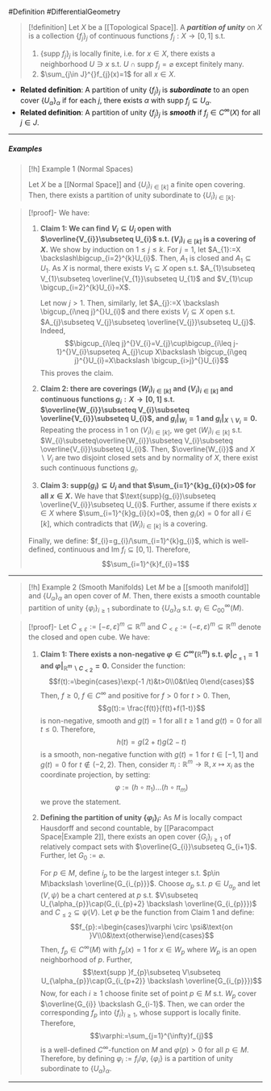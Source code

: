 #Definition #DifferentialGeometry 

> [!definition]
> Let $X$ be a [[Topological Space]]. A ***partition of unity*** on $X$ is a collection $\{ f_{j} \}_{j}$ of continuous functions $f_{j}:X\to[0,1]$ s.t.
> 1. $\{ \text{supp }f_{j} \}_{j}$ is locally finite, i.e. for $x\in X$, there exists a neighborhood $U\ni x$ s.t. $U\cap \text{supp }f_{j}=\varnothing$ except finitely many.
> 2. $\sum_{j\in J}^{}f_{j}(x)=1$ for all $x\in X$.
> 
- **Related definition**: A partition of unity $\{ f_{j} \}_{j}$ is ***subordinate*** to an open cover $\{ U_{\alpha} \}_{\alpha}$ if for each $j$, there exists $\alpha$ with $\text{supp }f_{j}\subseteq U_{\alpha}$.
- **Related definition**: A partition of unity $\{ f_{j} \}_{j}$ is ***smooth*** if $f_{j}\in C^\infty(X)$ for all $j\in J$.  
---
##### Examples
> [!h] Example 1 (Normal Spaces)
> 
> Let $X$ be a [[Normal Space]] and $\{ U_{i} \}_{i\in[k]}$ a finite open covering. Then, there exists a partition of unity subordinate to $\{ U_{i} \}_{i\in [k]}$.

> [!proof]-
> We have:
> 1. **Claim 1: We can find $V_{i}\subseteq U_{i}$ open with $\overline{V_{i}}\subseteq U_{i}$ s.t. $(V_{i})_{i\in [k]}$ is a covering of $X$.**
>    We show by induction on $1\leq j\leq k$. For $j=1$, let $A_{1}:=X \backslash\bigcup_{i=2}^{k}U_{i}$. Then, $A_{1}$ is closed and $A_{1}\subseteq U_{1}$. As $X$ is normal, there exists $V_{1}\subseteq X$ open s.t. $A_{1}\subseteq V_{1}\subseteq \overline{V_{1}}\subseteq U_{1}$ and $V_{1}\cup \bigcup_{i=2}^{k}U_{i}=X$.
>     
>    
>    Let now $j>1$. Then, similarly, let $A_{j}:=X \backslash \bigcup_{i\neq j}^{}U_{i}$ and there exists $V_{j}\subseteq X$ open s.t. $A_{j}\subseteq V_{j}\subseteq \overline{V_{j}}\subseteq U_{j}$. Indeed,
   $$\bigcup_{i\leq j}^{}V_{i}=V_{j}\cup\bigcup_{i\leq j-1}^{}V_{i}\supseteq A_{j}\cup X\backslash \bigcup_{i\geq j}^{}U_{i}=X\backslash \bigcup_{i>j}^{}U_{i}$$This proves the claim.
> 2. **Claim 2: there are coverings $(W_{i})_{i\in[k]}$ and $(V_{i})_{i\in [k]}$ and continuous functions $g_{i}:X\to[0,1]$ s.t. $\overline{W_{i}}\subseteq V_{i}\subseteq \overline{V_{i}}\subseteq U_{i}$, and $g_{i}|_{W_{i}}=1$ and $g_{i}|_{X \backslash V_{i}}=0$.**
>    Repeating the process in 1 on $(V_{i})_{i\in[k]}$, we get $(W_{i})_{i\in[k]}$ s.t. $W_{i}\subseteq\overline{W_{i}}\subseteq V_{i}\subseteq \overline{V_{i}}\subseteq U_{i}$. Then, $\overline{W_{i}}$ and $X \backslash V_{i}$ are two disjoint closed sets and by normality of $X$, there exist such continuous functions $g_{i}$.
> 3. **Claim 3: $\text{supp}(g_{i})\subseteq U_{i}$ and that $\sum_{i=1}^{k}g_{i}(x)>0$ for all $x\in X$.**
>    We have that $\text{supp}(g_{i})\subseteq \overline{V_{i}}\subseteq U_{i}$. Further, assume if there exists $x\in X$ where $\sum_{i=1}^{k}g_{i}(x)=0$, then $g_{i}(x)=0$ for all $i\in[k]$, which contradicts that $(W_{i})_{i\in[k]}$ is a covering.
> 
>  Finally, we define: $f_{i}=g_{i}/\sum_{i=1}^{k}g_{i}$, which is well-defined, continuous and $\text{Im }f_{i}\subseteq[0,1]$. Therefore, $$\sum_{i=1}^{k}f_{i}=1$$

---
> [!h] Example 2 (Smooth Manifolds)
> Let $M$ be a [[smooth manifold]] and $\{ U_{\alpha} \}_{\alpha}$ an open cover of $M$. Then, there exists a smooth countable partition of unity $\{ \varphi_{i} \}_{i\geq 1}$ subordinate to $\{ U_{\alpha} \}_{\alpha}$ s.t. $\varphi_{i}\in C^\infty_{00}(M)$.

> [!proof]-
> Let $C_{\leq \varepsilon}:=[-\varepsilon,\varepsilon]^m\subseteq \mathbb{R}^m$ and $C_{<\varepsilon}:=(-\varepsilon,\varepsilon)^m\subseteq \mathbb{R}^m$ denote the closed and open cube.  We have:
> 1. **Claim 1: There exists a non-negative $\varphi\in C^\infty(\mathbb{R}^m)$ s.t. $\varphi|_{C_{\leq 1}}=1$ and $\varphi|_{\mathbb{R}^m \backslash C_{<2}}=0$.**
>    Consider the function: $$f(t):=\begin{cases}\exp(-1 /t)&t>0\\0&t\leq 0\end{cases}$$Then, $f\geq 0$, $f\in C^\infty$ and positive for $f>0$ for $t>0$. Then, $$g(t):= \frac{f(t)}{f(t)+f(1-t)}$$is non-negative, smooth and $g(t)=1$ for all $t\geq 1$ and $g(t)=0$ for all $t\leq0$. Therefore, $$h(t)=g(2+t)g(2-t)$$is a smooth, non-negative function with $g(t)=1$ for $t\in [-1,1]$ and $g(t)=0$ for $t\notin (-2,2)$. Then, consider $\pi_{i}:\mathbb{R}^m\to \mathbb{R}, x\mapsto x_{i}$ as the coordinate projection, by setting: $$\varphi:=(h\circ \pi_{1})\dots(h\circ \pi_{m})$$we prove the statement.
> 2. **Defining the partition of unity $\{ \varphi_{i} \}_{i}$:** 
>    As $M$ is locally compact Hausdorff and second countable, by [[Paracompact Space|Example 2]], there exists an open cover $\{ G_{i} \}_{i\geq 1}$ of relatively compact sets with $\overline{G_{i}}\subseteq G_{i+1}$. Further, let $G_{0}:=\varnothing$. 
>    
>    For $p\in M$, define $i_{p}$ to be the largest integer s.t. $p\in M\backslash \overline{G_{i_{p}}}$. Choose $\alpha_{p}$ s.t. $p\in U_{\alpha_{p}}$ and let $(V,\psi)$ be a chart centered at $p$ s.t. $V\subseteq U_{\alpha_{p}}\cap(G_{i_{p}+2} \backslash \overline{G_{i_{p}}})$ and $C_{\leq 2}\subseteq \psi(V)$. Let $\varphi$ be the function from Claim 1 and define: $$f_{p}:=\begin{cases}\varphi \circ \psi&\text{on }V\\0&\text{otherwise}\end{cases}$$Then, $f_{p}\in C^\infty(M)$ with $f_{p}(x)=1$ for $x\in W_{p}$ where $W_{p}$ is an open neighborhood of $p$. Further, $$\text{supp }f_{p}\subseteq V\subseteq U_{\alpha_{p}}\cap(G_{i_{p+2}} \backslash \overline{G_{i_{p}}})$$Now, for each $i\geq 1$ choose finite set of point $p\in M$ s.t. $W_{p}$ cover $\overline{G_{i}} \backslash G_{i-1}$. Then, we can order the corresponding $f_{p}$ into $\{ f_{i} \}_{i\geq 1}$, whose support is locally finite. Therefore, $$\varphi:=\sum_{j=1}^{\infty}f_{j}$$is a well-defined $C^\infty$-function on $M$ and $\varphi(p)>0$ for all $p\in M$. Therefore, by defining $\varphi_{i}:= f_{i} / \varphi$, $\{ \varphi_{i} \}$ is a partition of unity subordinate to $\{ U_{\alpha} \}_{\alpha}$.  
---